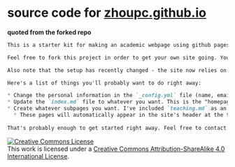 # source code for [zhoupc.github.io](https://zhoupc.github.io/)

**quoted from the forked repo**
```markdown
This is a starter kit for making an academic webpage using github pages. There is a live preview of this [available here](https://jabranham.com/github-pages-academic-starter-kit/)

Feel free to fork this project in order to get your own site going. You should be able to fork it and rename it to `<your-username>.github.io` to get started. Please note the license, below.

Also note that the setup has recently changed - the site now relies on `jekyll`'s themes engine. The default theme is minima (and, as of this writing, that's the only one available). Here's a link to [a list of supported themes](https://pages.github.com/themes/).

Here's a list of things you'll probably want to do right away:

* Change the personal information in the `_config.yml` file (name, email, description, etc)
* Update the `index.md` file to whatever you want. This is the "homepage" for your website.
* Create whatever subpages you want. I've included `teaching.md` as an example template. So that would be served at www.yousite.com/teaching.
  * These pages will automatically appear in the site's header at the top
  
That's probably enough to get started right away. Feel free to contact me with any questions you have!

```
<a rel="license" href="http://creativecommons.org/licenses/by-sa/4.0/"><img alt="Creative Commons License" style="border-width:0" src="https://i.creativecommons.org/l/by-sa/4.0/80x15.png" /></a><br />This work is licensed under a <a rel="license" href="http://creativecommons.org/licenses/by-sa/4.0/">Creative Commons Attribution-ShareAlike 4.0 International License</a>.
